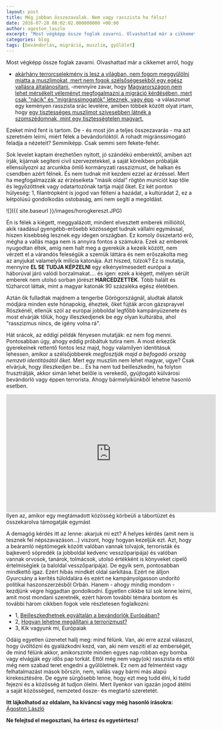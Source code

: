 ```yaml
---
layout: post
title: Még jobban összezavalak. Nem vagy rasszista ha félsz!
date: 2016-07-28 08:02:02.000000000 +00:00
author: agoston_laszlo
excerpt: "Most végképp össze foglak zavarni. Olvashattad már a cikkemet arról, hogy akárhány terrorcselekmény is lesz a világban, nem fogom meggyűlölni miatta a muszlimokat, mert nem fogok szélsőségesekből egy egész vallásra általánosítani."
categories: blog
tags: [bevándorlás, migráció, muszlim, gyűlölet]
---
```

Most végképp össze foglak zavarni. Olvashattad már a cikkemet arról, hogy
- [akárhány terrorcselekmény is lesz a világban, nem fogom meggyűlölni miatta a muszlimokat, mert nem fogok szélsőségesekből egy egész vallásra általánosítani,](http://agostonlaszlo.hu/hu/blog/57-fogom-e-vegre-gyulolni-a-muzulmanokat-ha-robbantas-lesz-az-eb-n)
-mennyire zavar, hogy [Magyarországon nem lehet mérsékelt véleményt megfogalmazni a migráció kérdésében, mert csak "nácik" és "migránssimogatók" léteznek, vagy épp](http://agostonlaszlo.hu/hu/blog/70-nem-vagyok-hulye-attol-meg-hogy-nem-kiabalok)
-a válaszomat egy keményen rasszista srác levelére, amiben többek között olyat írtam, hogy [egy tisztességes muszlimot szívesebben látnék a szomszédomnak, mint egy tisztességtelen magyart.](ttp://agostonlaszlo.hu/hu/blog/72-bocsanat-megzavarhatlak-a-gyuloletben-egy-pillanatra)

Ezeket mind fent is tartom. De - és most jön a teljes összezavarás - ma azt szeretném leírni, miért félek a bevándorlóktól. A rohadt migránssimogató feladja a nézeteit? Semmiképp. Csak semmi sem fekete-fehér.


Sok levelet kaptam érezhetően nyitott, jó szándékú emberektől, amiben azt írják, kijárnak segíteni civil szervezetekkel, a saját köreikben próbálják ellensúlyozni az arcunkba ömlő kormányzati rasszizmust, de halkan és csendben azért félnek. És nem tudnak mit kezdeni ezzel az érzéssel. Mert ha megfogalmazzák az érzéseiketa "másik oldal" rögtön muníciót kap tőle és legyőzöttnek vagy odatartozónak tartja majd őket. Ez két ponton hülyeség:
1, filantrópként is jogod van félteni a hazádat, a kultúrádat
2, ez a kétpólúsú gondolkodás ostobaság, ami nem segíti a megoldást.

![]({{ site.baseurl }}/images/horogkereszt.JPG)

Én is félek a kiégett, meggyalázott, mindent elvesztett emberek millióitól, akik ráadásul gyengébb-erősebb közösséget tudnak vállalni egymással, hiszen kisebbség lesznek egy idegen országban. Ez komoly összetartó erő, mégha a vallás maga nem is annyira fontos a számukra. Ezek az emberek nyugodtan éltek, amíg nem halt meg a gyerekük a kezeik között, nem vérzett el a várandós feleségük a szemük láttára és nem erőszakolta meg az anyjukat valamelyik milícia katonája. Azt hiszed, túlzok? Ez is mutatja, mennyire **EL SE TUDJA KÉPZELNI** egy elkényelmesedett európai a háborúval járó valódi borzalmakat.... és igen: ezek a kiégett, mélyen sérült emberek nem utolsó sorban jórészt **HARCEDZETTEK**. Több halált és tűzharcot láttak, mint a magyar katonák 90 százaléka egész életében.

Aztán ők fulladtak majdnem a tengerbe Görögországnál, aludtak állatok módjára minden este hónapokig, éheztek, őket fújták arcon gázsprayvel Röszkénél, ellenük szól az európai jobboldal legfőbb kampányüzenete és most elvárják tőlük, hogy illeszkedjenek be egy olyan kultúrába, ahol "rasszizmus nincs, de igény volna rá".

Hát srácok, az eddigi példák fényesen mutatják: ez nem fog menni. Pontosabban úgy, ahogy eddig próbáltuk tutira nem. A most érkezők gyerekeinek rettentő fontos lesz majd, hogy valamilyen identitásuk lehessen, amikor a szélsőjobberek <em>megfosztják majd a befogadó ország nemzeti identitásától őket</em>. Mert egy muszlim nem lehet magyar, ugye? Csak elvárjuk, hogy illeszkedjen be... És ha nem tud beilleszkedni, ha folyton frusztrálják, akkor simán lehet belőle is verekedő, gyújtogató külvárosi bevándorló vagy éppen terrorista. Ahogy bármelyikünkből lehetne hasonló esetben.

<iframe src="https://www.facebook.com/plugins/video.php?href=https%3A%2F%2Fwww.facebook.com%2Fagostonlaszloartist%2Fvideos%2F846379155466184%2F&show_text=0&width=560" width="560" height="315" style="border:none;overflow:hidden" scrolling="no" frameborder="0" allowTransparency="true" allowFullScreen="true"></iframe>
Ilyen az, amikor egy megtámadott közösség körbeüli a tábortüzet és összekarolva támogatják egymást


A demagóg kérdés itt az lenne: akarjuk mi ezt? A helyes kérdés (amit nem is tesznek fel népszavazáson...) viszont, hogy hogyan kezeljük ezt. Azt, hogy a beáramló néptömegek között valóban vannak tolvajok, terroristák és bajkeverő söpredék (a jobboldal kedvenc vesszőparipája) és valóban vannak orvosok, tanárok, tolmácsok, utolsó értékként is könyveket cipelő értelmiségiek (a baloldal vesszőparipája). De egyik sem, pontosabban mindkettő igaz. Ezért hibás mindkét oldal sarkítása. Ezért ne álljon Gyurcsány a kerítés túloldalára és ezért ne kampányolgasson undorító politikai haszonszerzésből Orbán. Hanem - ahogy mindig mondom - kezdjünk végre higgadtan gondolkodni.
Egyetlen cikkbe túl sok lenne leírni, amit most mondani szeretnék, ezért három további témára bontom és további három cikkben fogok vele részletesen foglalkozni:

- 1, [Beilleszkedhetnek egyáltalán a bevándorlók Európában?](http://agostonlaszlo.hu/hu/blog/74-beilleszkedhetnek-egyaltalan-a-bevandorlok-europaban)
- 2, [Hogyan lehetne megállítani a terrorizmust?](http://agostonlaszlo.hu/hu/blog/75-hogyan-lehetne-megallitani-a-terrorizmust)
- 3, Kik vagyunk mi, Európaiak

Odáig egyetlen üzenetet hallj meg: mind félünk. Van, aki erre azzal válaszol, hogy üvöltözni és gyalázkodni kezd, van, aki nem veszíti el az emberségét, de mind félünk akkor, amikorszinte minden egyes nap robban egy bomba vagy elvágják egy idős pap torkát. Ettől még nem vagy(ok) rasszista és ettől még nem szabad teret engedni a gyűlöletnek. Ez nem ad felmentést vagy felhatalmazást mások bőrszín, nem, vallás vagy bármi más alapú kirekesztésére. De egyre sürgősebb lenne, hogy ezt meg tudd élni, ki tudd fejezni és a közösség át tudjon ölelni. Mert ilyenkor van igazán jogod átélni a saját közösséged, nemzeted össze- és megtartó szeretetét.

**Itt lájkolhatod az oldalam, ha kíváncsi vagy még hasonló írásokra:**
[Ágoston László](https://www.facebook.com/agostonlaszloartist) 

**Ne felejtsd el megosztani, ha értesz és egyetértesz!**

